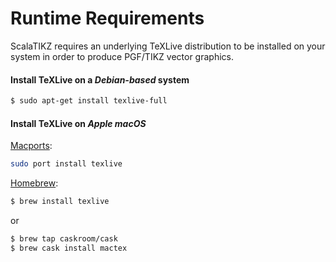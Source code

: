 # Runtime Requirements

ScalaTIKZ requires an underlying TeXLive distribution to be installed on your system in order to produce PGF/TIKZ vector graphics.

#### Install TeXLive on a ***Debian-based*** system

```bash
$ sudo apt-get install texlive-full
```

#### Install TeXLive on ***Apple macOS***

[Macports](https://www.macports.org):
```bash
sudo port install texlive
```

[Homebrew](http://brew.sh):
```bash
$ brew install texlive
```
or
```bash
$ brew tap caskroom/cask
$ brew cask install mactex
```

